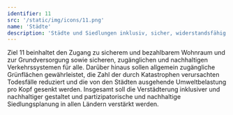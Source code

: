 ```yaml
---
identifier: 11
src: '/static/img/icons/11.png'
name: 'Städte'
description: 'Städte und Siedlungen inklusiv, sicher, widerstandsfähig und nachhaltig gestalten'
---
```

Ziel 11 beinhaltet den Zugang zu sicherem und bezahlbarem Wohnraum und zur Grundversorgung sowie sicheren, 
zugänglichen und nachhaltigen Verkehrssystemen für alle. Darüber hinaus sollen allgemein zugängliche 
Grünflächen gewährleistet, die Zahl der durch Katastrophen verursachten Todesfälle reduziert und die von 
den Städten ausgehende Umweltbelastung pro Kopf gesenkt werden. Insgesamt soll die Verstädterung 
inklusiver und nachhaltiger gestaltet und partizipatorische und nachhaltige Siedlungsplanung in allen 
Ländern verstärkt werden.
